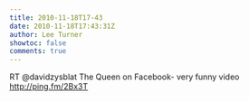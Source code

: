 ```yaml
---
title: 2010-11-18T17-43
date: 2010-11-18T17:43:31Z
author: Lee Turner
showtoc: false
comments: true
---
```


RT @davidzysblat The Queen on Facebook- very funny video http://ping.fm/2Bx3T

